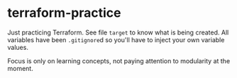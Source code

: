 # terraform-practice
Just practicing Terraform. See file `target` to know what is being created. All variables have been `.gitignore`d so you'll have to inject your own variable values.

Focus is only on learning concepts, not paying attention to modularity at the moment.
